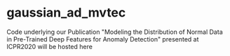 # gaussian_ad_mvtec

Code underlying our Publication "Modeling the Distribution of Normal Data in Pre-Trained Deep Features for Anomaly Detection" presented at ICPR2020 will be hosted here